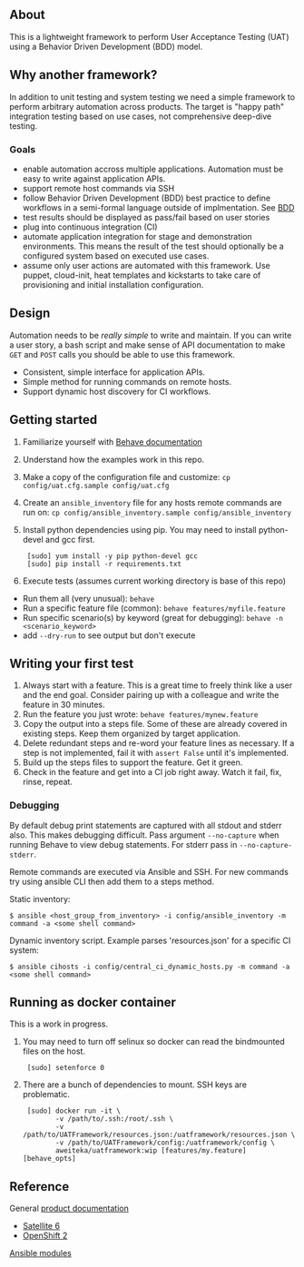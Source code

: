 ## About

This is a lightweight framework to perform User Acceptance Testing (UAT) using a Behavior Driven Development (BDD) model.

## Why another framework?

In addition to unit testing and system testing we need a simple framework to perform arbitrary automation across products. The target is "happy path" integration testing based on use cases, not comprehensive deep-dive testing.

### Goals
* enable automation accross multiple applications. Automation must be easy to write against application APIs.
* support remote host commands via SSH
* follow Behavior Driven Development (BDD) best practice to define workflows in a semi-formal language outside of implmentation. See [BDD](http://en.wikipedia.org/wiki/Behavior-driven_development)
* test results should be displayed as pass/fail based on user stories
* plug into continuous integration (CI)
* automate application integration for stage and demonstration environments. This means the result of the test should optionally be a configured system based on executed use cases.
* assume only user actions are automated with this framework. Use puppet, cloud-init, heat templates and kickstarts to take care of provisioning and initial installation configuration.

## Design

Automation needs to be *really simple* to write and maintain. If you can write a user story, a bash script and make sense of API documentation to make `GET` and `POST` calls you should be able to use this framework.
* Consistent, simple interface for application APIs.
* Simple method for running commands on remote hosts.
* Support dynamic host discovery for CI workflows.

## Getting started

1. Familiarize yourself with [Behave documentation](http://pythonhosted.org/behave/)
1. Understand how the examples work in this repo.
1. Make a copy of the configuration file and customize: `cp config/uat.cfg.sample config/uat.cfg`
1. Create an `ansible_inventory` file for any hosts remote commands are run on: `cp config/ansible_inventory.sample config/ansible_inventory`
1. Install python dependencies using pip. You may need to install python-devel and gcc first.

        [sudo] yum install -y pip python-devel gcc
        [sudo] pip install -r requirements.txt

1. Execute tests (assumes current working directory is base of this repo)
  * Run them all (very unusual): `behave`
  * Run a specific feature file (common): `behave features/myfile.feature`
  * Run specific scenario(s) by keyword (great for debugging): `behave -n <scenario_keyword>`
  * add `--dry-run` to see output but don't execute

## Writing your first test

1. Always start with a feature. This is a great time to freely think like a user and the end goal. Consider pairing up with a colleague and write the feature in 30 minutes.
1. Run the feature you just wrote: `behave features/mynew.feature`
1. Copy the output into a steps file. Some of these are already covered in existing steps. Keep them organized by target application.
1. Delete redundant steps and re-word your feature lines as necessary. If a step is not implemented, fail it with `assert False` until it's implemented.
1. Build up the steps files to support the feature. Get it green.
1. Check in the feature and get into a CI job right away. Watch it fail, fix, rinse, repeat.

### Debugging
By default debug print statements are captured with all stdout and stderr also. This makes debugging difficult. Pass argument `--no-capture` when running Behave to view debug statements. For stderr pass in `--no-capture-stderr`.

Remote commands are executed via Ansible and SSH. For new commands try using ansible CLI then add them to a steps method.

Static inventory:

    $ ansible <host_group_from_inventory> -i config/ansible_inventory -m command -a <some shell command>

Dynamic inventory script. Example parses 'resources.json' for a specific CI system:

    $ ansible cihosts -i config/central_ci_dynamic_hosts.py -m command -a <some shell command>

## Running as docker container

This is a work in progress.

1. You may need to turn off selinux so docker can read the bindmounted files on the host.

        [sudo] setenforce 0

1. There are a bunch of dependencies to mount. SSH keys are problematic.

        [sudo] docker run -it \
               -v /path/to/.ssh:/root/.ssh \
               -v /path/to/UATFramework/resources.json:/uatframework/resources.json \
               -v /path/to/UATFramework/config:/uatframework/config \
               aweiteka/uatframework:wip [features/my.feature] [behave_opts]

## Reference

General [product documentation](https://access.redhat.com/documentation)
* [Satellite 6](https://access.redhat.com/documentation/en-US/Red_Hat_Satellite/6.0/html-single/API_Guide/index.html)
* [OpenShift 2](https://access.redhat.com/documentation/en-US/OpenShift_Enterprise/2/html-single/REST_API_Guide/index.html)

[Ansible modules](http://docs.ansible.com/modules_by_category.html)
